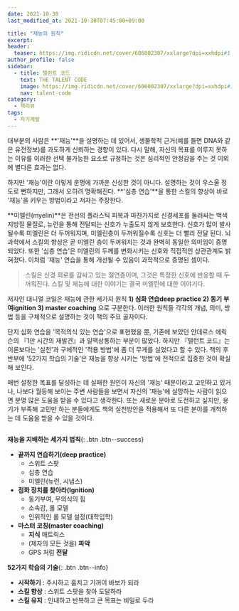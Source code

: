 ```yaml
---
date: 2021-10-30
last_modified_at: 2021-10-30T07:45:00+09:00

title: "재능의 원칙"
excerpt:
header:
  teaser: https://img.ridicdn.net/cover/606002307/xxlarge?dpi=xxhdpi#1
author_profile: false
sidebar:
  - title: 탤런트 코드
    text: THE TALENT CODE
    image: https://img.ridicdn.net/cover/606002307/xxlarge?dpi=xxhdpi#1
    nav: talent-code
category:
  - 책리뷰
tags:
  - 자기계발
---
```

대부분의 사람은 **'재능'**을 설명하는 데 있어서, 생물학적 근거(예를 들면 DNA와 같은 유전정보)를 과도하게 신뢰하는 경향이 있다. 다시 말해, 자신의 목표를 이루지 못하는 이유를 이러한 선택 불가능한 요소로 규정하는 것은 심리적인 안정감을 주는 것 이외에 별다른 효과는 없다. 

하지만 '재능'이란 이렇게 운명에 가까운 신성한 것이 아니다. 설명하는 것이 우스울 정도로 뻔하지만, 그래서 오히려 명확해진다. **'심층 연습'**을 통한 스킬의 향상이 바로 '재능'을 키우는 방법이라고 저자는 주장한다.

**미엘린(myelin)**은 전선의 플라스틱 피복과 마찬가지로 신경세포를 둘러싸는 백색 지방질 물질로, 뉴런을 통해 전달되는 신호가 누출도지 않게 보호한다. 신호가 많이 발사될수록 미엘린은 더 두꺼워지며, 미엘린층이 두꺼워질수록 신호는 더 빨리 전달 된다. 뇌과학에서 스킬의 향상은 곧 미엘린 층이 두꺼워지는 것과 완벽히 동일한 의미임이 증명되었다. 또한 '심층 연습'은 미엘린의 두께를 변화시키는 신호와 직접적인 상관관계도 밝혀졌다. 이처럼 '재능' 연습을 통해 개선될 수 있음이 과학적으로 증명된 셈이다. 

> 스킬은 신경 회로를 감싸고 있는 절연층이며, 그것은 특정한 신호에 반응할 때 두꺼워진다. 스킬 및 재능에 대한 이야기는 결국 미엘린에 대한 이야기다.

저자인 대니얼 코일은 재능에 관한 세가지 원칙 **1) 심화 연습deep practice 2) 동기 부여ignition 3) master coaching** 으로 구분한다. 이러한 원칙들 각각의 개념, 의미, 방법 등을 구체적으로 설명하는 것이 책의 주요 골자이다. 

단지 심화 연습을 '목적의식 있는 연습'으로 표현했을 뿐, 기존에 보았던 안데르스 에릭슨의 『1만 시간의 재발견』과 일맥상통하는 부분이 많았다. 하지만 『탤런트 코드』는 이론보다는 '실천'과 구체적인 '적용 방법'에 좀 더 무게를 실었다고 할 수 있다. 책의 후반부에 '52가지 학습의 기술'은 재능을 향상 시키는 '방법'에 전적으로 집중한 것이 확실해 보인다. 

매번 설정한 목표를 달성하는 데 실패한 원인이 자신의 '재능' 때문이라고 고민하고 있거나, 나보다 월등해 보이는 주변 사람들을 보면서 자신의 '재능'에 실망하는 사람이 읽으면 분명 많은 도움을 받을 수 있다고 생각한다. 또는 새로운 분야로 도전하고 싶지만, 용기가 부족해 고민만 하는 분들에게도 책의 실천방안을 적용해서 또 다른 분야를 개척하는 데 도움을 받을 수 있을 것이다. 

<img src="https://images.unsplash.com/photo-1617791160536-598cf32026fb?ixid=MnwxMjA3fDB8MHxwaG90by1wYWdlfHx8fGVufDB8fHx8&ixlib=rb-1.2.1&auto=format&fit=crop&w=1664&q=80" class="align-center" alt="">

**재능을 지배하는 세가지 법칙**{: .btn .btn--success}

- **끝까지 연습하기(deep practice)**
  - 스위트 스팟
  - 심층 연습
  - 미엘린(뉴런, 시냅스)
- **점화 장치를 찾아라(Ignition)**
  - 동기부여, 무의식의 힘
  - 소속감, 롤 모델
  - 인위적인 롤 모델 설정(대학입학)
- **마스터 코칭(master coaching)**
  - **지식** 매트릭스
  - (제자의 모든 것을) **파악**
  - GPS 처럼 **전달**

**52가지 학습의 기술**{: .btn .btn--info}

- **시작하기** : 주시하고 훔치고 기꺼이 바보가 되라
- **스킬 향상** : 스위트 스팟을 찾아 도달하라
- **스킬 유지** : 인내하고 반복하고 큰 목표는 비밀로 두라
